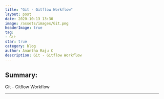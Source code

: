 ```yaml
---
title: "Git - Gitflow Workflow"
layout: post
date: 2020-10-13 13:30
image: /assets/images/Git.png
headerImage: true
tag:
- Git
star: true
category: blog
author: Anantha Raju C
description: Git - Gitflow Workflow
---
```


## Summary:

Git - Gitflow Workflow

---

<script src="https://gist.github.com/AnanthaRajuC/a3464f3b5548953959601189d257776d.js"></script>